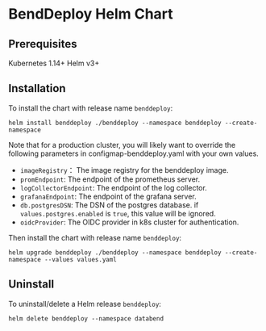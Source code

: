 # BendDeploy Helm Chart

## Prerequisites
Kubernetes 1.14+
Helm v3+

## Installation


To install the chart with release name `benddeploy`:
```
helm install benddeploy ./benddeploy --namespace benddeploy --create-namespace
```

Note that for a production cluster, you will likely want to override the following parameters in configmap-benddeploy.yaml with your own values.

- `imageRegistry`： The image registry for the benddeploy image.
- `promEndpoint`: The endpoint of the prometheus server.
- `logCollectorEndpoint`: The endpoint of the log collector.
- `grafanaEndpoint`: The endpoint of the grafana server.
- `db.postgresDSN`: The DSN of the postgres database. if `values.postgres.enabled` is `true`, this value will be ignored.
- `oidcProvider`: The OIDC provider in k8s cluster for authentication.

Then install the chart with release name `benddeploy`:

```
helm upgrade benddeploy ./benddeploy --namespace benddeploy --create-namespace --values values.yaml
```

## Uninstall

To uninstall/delete a Helm release `benddeploy`:

```
helm delete benddeploy --namespace databend
```